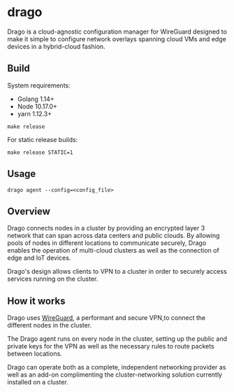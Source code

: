 # drago

Drago is a cloud-agnostic configuration manager for WireGuard designed to make it simple to configure network overlays spanning cloud VMs and edge devices in a hybrid-cloud fashion.


## Build

System requirements:
- Golang 1.14+
- Node 10.17.0+
- yarn 1.12.3+


```
make release
```

For static release builds:


```
make release STATIC=1
```

## Usage

```
drago agent --config=<config_file>
```

## Overview

Drago connects nodes in a cluster by providing an encrypted layer 3 network that can span across data centers and public clouds. By allowing pools of nodes in different locations to communicate securely, Drago enables the operation of multi-cloud clusters as well as the connection of edge and IoT devices.

Drago's design allows clients to VPN to a cluster in order to securely access services running on the cluster.

## How it works

Drago uses [WireGuard](https://www.wireguard.com/), a performant and secure VPN,to connect the different nodes in the cluster.

The Drago agent runs on every node in the cluster, setting up the public and private keys for the VPN as well as the necessary rules to route packets between locations.

Drago can operate both as a complete, independent networking provider as well as an add-on complimenting the cluster-networking solution currently installed on a cluster.